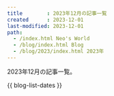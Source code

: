 ```yaml
---
title        : 2023年12月の記事一覧
created      : 2023-12-01
last-modified: 2023-12-01
path:
  - /index.html Neo's World
  - /blog/index.html Blog
  - /blog/2023/index.html 2023年
---
```


2023年12月の記事一覧。

{{ blog-list-dates }}
